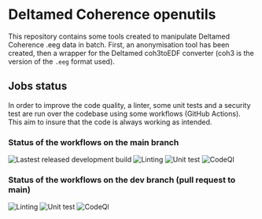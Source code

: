 # Deltamed Coherence openutils
This repository contains some tools created to manipulate Deltamed Coherence .eeg data in batch. First, an anonymisation tool has been created, then a wrapper for the Deltamed coh3toEDF converter (coh3 is the version of the `.eeg` format used).

## Jobs status
In order to improve the code quality, a linter, some unit tests and a security test are run over the codebase using some workflows (GitHub Actions). This aim to insure that the code is always working as intended.

### Status of the workflows on the main branch
![Lastest released development build](https://github.com/2010019970909/deltamed_coherence_openutils/actions/workflows/release_lastest.yml/badge.svg?branch=main)
![Linting](https://github.com/2010019970909/deltamed_coherence_openutils/actions/workflows/linter.yml/badge.svg?branch=main)
![Unit test](https://github.com/2010019970909/deltamed_coherence_openutils/actions/workflows/code_coverage.yml/badge.svg?branch=main)
![CodeQl](https://github.com/2010019970909/deltamed_coherence_openutils/actions/workflows/codeql-analysis.yml/badge.svg?branch=main)

### Status of the workflows on the dev branch (pull request to main)
![Linting](https://github.com/2010019970909/deltamed_coherence_openutils/actions/workflows/linter.yml/badge.svg?branch=dev)
![Unit test](https://github.com/2010019970909/deltamed_coherence_openutils/actions/workflows/code_coverage.yml/badge.svg?branch=dev)
![CodeQl](https://github.com/2010019970909/deltamed_coherence_openutils/actions/workflows/codeql-analysis.yml/badge.svg?branch=dev)
